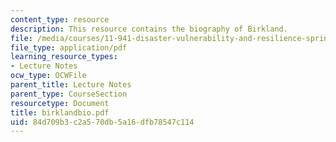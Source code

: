 ```yaml
---
content_type: resource
description: This resource contains the biography of Birkland.
file: /media/courses/11-941-disaster-vulnerability-and-resilience-spring-2005/84d709b3c2a570db5a16dfb78547c114_birklandbio.pdf
file_type: application/pdf
learning_resource_types:
- Lecture Notes
ocw_type: OCWFile
parent_title: Lecture Notes
parent_type: CourseSection
resourcetype: Document
title: birklandbio.pdf
uid: 84d709b3-c2a5-70db-5a16-dfb78547c114
---
```

